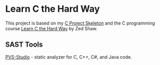 # Learn C the Hard Way

This project is based on my [C Project Skeleton](https://github.com/dqfan2012/c-project-skeleton) and the C programming course [Learn C the Hard Way](https://learncodethehardway.com/client/#/product/learn-c-the-hard-way/) by Zed Shaw.

## SAST Tools

[PVS-Studio](https://pvs-studio.com/en/pvs-studio/?utm_source=website&utm_medium=github&utm_campaign=open_source) - static analyzer for C, C++, C#, and Java code.
